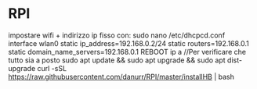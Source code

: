 # RPI
impostare wifi + indirizzo ip fisso con: 
    sudo nano /etc/dhcpcd.conf
      interface wlan0
      static ip_address=192.168.0.2/24
      static routers=192.168.0.1
      static domain_name_servers=192.168.0.1
REBOOT
ip a //Per verificare che tutto sia a posto
sudo apt update && sudo apt upgrade && sudo apt dist-upgrade
curl -sSL https://raw.githubusercontent.com/danurr/RPI/master/installHB | bash
